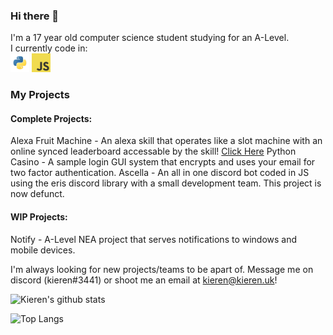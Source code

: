 ### Hi there 👋

I'm a 17 year old computer science student studying for an A-Level.  
I currently code in:  
<code>[<img height="30" src="https://raw.githubusercontent.com/github/explore/ccc16358ac4530c6a69b1b80c7223cd2744dea83/topics/python/python.png">](https://python.org/)</code>
<code>[<img height="30" src="https://raw.githubusercontent.com/github/explore/80688e429a7d4ef2fca1e82350fe8e3517d3494d/topics/javascript/javascript.png">](https://developer.mozilla.org/en-US/docs/Web/javascript)</code>

### My Projects
#### Complete Projects:  
Alexa Fruit Machine - An alexa skill that operates like a slot machine with an online synced leaderboard accessable by the skill! [Click Here](https://github.com/KierenPH/Alexa-fruit-machine)
Python Casino - A sample login GUI system that encrypts and uses your email for two factor authentication.
Ascella - An all in one discord bot coded in JS using the eris discord library with a small development team. This project is now defunct.
#### WIP Projects:  
Notify - A-Level NEA project that serves notifications to windows and mobile devices.

I'm always looking for new projects/teams to be apart of. Message me on discord (kieren#3441) or shoot me an email at kieren@kieren.uk!


![Kieren's github stats](https://github-readme-stats.vercel.app/api?username=KierenPH&theme=material-palenight&show_icons=true&count_private=true)

![Top Langs](https://github-readme-stats.vercel.app/api/top-langs/?username=KierenPH&theme=material-palenight&layout=compact&count_private=true)
